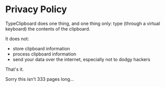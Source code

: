 # Privacy Policy

TypeClipboard does one thing, and one thing only: type (through a virtual keyboard) the contents of the clipboard.

It does not:
  - store clipboard information
  - process clipboard information
  - send your data over the internet, especially not to dodgy hackers

That's it.

Sorry this isn't 333 pages long...
